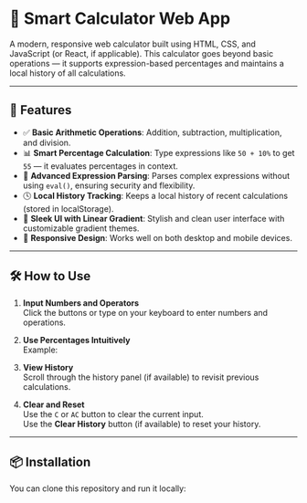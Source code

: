 # 🧮 Smart Calculator Web App

A modern, responsive web calculator built using HTML, CSS, and JavaScript (or React, if applicable). This calculator goes beyond basic operations — it supports expression-based percentages and maintains a local history of all calculations.

---

## 🚀 Features

- ✅ **Basic Arithmetic Operations**: Addition, subtraction, multiplication, and division.
- 📊 **Smart Percentage Calculation**: Type expressions like `50 + 10%` to get `55` — it evaluates percentages in context.
- 🧠 **Advanced Expression Parsing**: Parses complex expressions without using `eval()`, ensuring security and flexibility.
- 🕓 **Local History Tracking**: Keeps a local history of recent calculations (stored in localStorage).
- 🎨 **Sleek UI with Linear Gradient**: Stylish and clean user interface with customizable gradient themes.
- 📱 **Responsive Design**: Works well on both desktop and mobile devices.

---

## 🛠️ How to Use

1. **Input Numbers and Operators**  
   Click the buttons or type on your keyboard to enter numbers and operations.

2. **Use Percentages Intuitively**  
   Example:  

3. **View History**  
Scroll through the history panel (if available) to revisit previous calculations.

4. **Clear and Reset**  
Use the `C` or `AC` button to clear the current input.  
Use the **Clear History** button (if available) to reset your history.

---

## 📦 Installation

You can clone this repository and run it locally:
